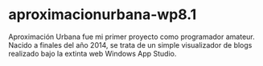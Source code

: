 # aproximacionurbana-wp8.1
Aproximación Urbana fue mi primer proyecto como programador amateur. Nacido a finales del año 2014, se trata de un simple visualizador de blogs realizado bajo la extinta web Windows App Studio.
